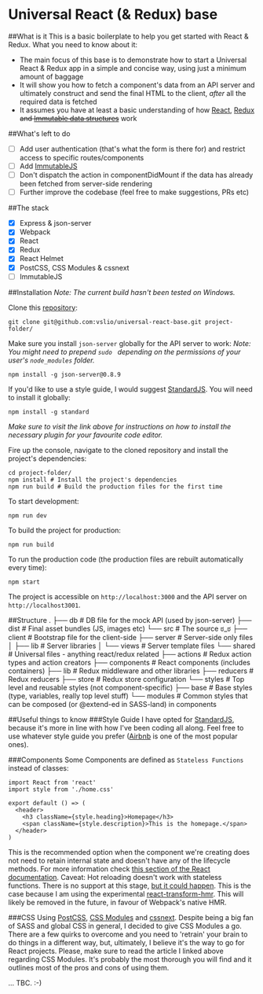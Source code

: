 # Universal React (& Redux) base

##What is it
This is a basic boilerplate to help you get started with React & Redux. What you need to know about it:
- The main focus of this base is to demonstrate how to start a Universal React & Redux app in a simple and concise way, using just a minimum amount of baggage
- It will show you how to fetch a component's data from an API server and ultimately construct and send the final HTML to the client, *after* all the required data is fetched
- It assumes you have at least a basic understanding of how [React](https://facebook.github.io/react/docs/tutorial.html), [Redux](https://egghead.io/series/getting-started-with-redux) ~~and [Immutable data structures](http://facebook.github.io/immutable-js/)~~ work

##What's left to do
- [ ] Add user authentication (that's what the form is there for) and restrict access to specific routes/components
- [ ] Add [ImmutableJS](https://github.com/facebook/immutable-js/)
- [ ] Don't dispatch the action in componentDidMount if the data has already been fetched from server-side rendering
- [ ] Further improve the codebase (feel free to make suggestions, PRs etc)

##The stack
- [x] Express & json-server
- [x] Webpack
- [x] React
- [x] Redux
- [x] React Helmet
- [x] PostCSS, CSS Modules & cssnext
- [ ] ImmutableJS

##Installation
*Note: The current build hasn't been tested on Windows.*

Clone this [repository](https://github.com/vslio/universal-react-base):
```
git clone git@github.com:vslio/universal-react-base.git project-folder/
```

Make sure you install `json-server` globally for the API server to work:
*Note: You might need to prepend `sudo ` depending on the permissions of your user's `node_modules` folder.*
```
npm install -g json-server@0.8.9
```

If you'd like to use a style guide, I would suggest [StandardJS](https://github.com/feross/standard). You will need to install it globally:
```
npm install -g standard
```
*Make sure to visit the link above for instructions on how to install the necessary plugin for your favourite code editor.*

Fire up the console, navigate to the cloned repository and install the project's dependencies:
```
cd project-folder/
npm install # Install the project's dependencies
npm run build # Build the production files for the first time
```

To start development:
```
npm run dev
```

To build the project for production:
```
npm run build
```

To run the production code (the production files are rebuilt automatically every time):
```
npm start
```


The project is accessible on `http://localhost:3000` and the API server on `http://localhost3001`.

##Structure
    .
    ├── db                      # DB file for the mock API (used by json-server)
    ├── dist                    # Final asset bundles (JS, images etc)
    └── src                     # The source ಠ_ಠ
        ├── client              # Bootstrap file for the client-side
        ├── server              # Server-side only files
        │   ├── lib             # Server libraries
        │   └── views           # Server template files
        └── shared              # Universal files - anything react/redux related
            ├── actions         # Redux action types and action creators
            ├── components      # React components (includes containers)
            ├── lib             # Redux middleware and other libraries
            ├── reducers        # Redux reducers
            ├── store           # Redux store configuration
            └── styles          # Top level and reusable styles (not component-specific)
                ├── base        # Base styles (type, variables, really top level stuff)
                └── modules     # Common styles that can be composed (or @extend-ed in SASS-land) in components


##Useful things to know
###Style Guide
I have opted for [StandardJS](https://github.com/feross/standard), because it's more in line with how I've been coding all along. Feel free to use whatever style guide you prefer ([Airbnb](https://github.com/airbnb/javascript) is one of the most popular ones).

###Components
Some Components are defined as `Stateless Functions` instead of classes:
```
import React from 'react'
import style from './home.css'

export default () => (
  <header>
    <h3 className={style.heading}>Homepage</h3>
    <span className={style.description}>This is the homepage.</span>
  </header>
)
```
This is the recommended option when the component we're creating does not need to retain internal state and doesn't have any of the lifecycle methods. For more information check [this section of the React documentation](https://facebook.github.io/react/docs/reusable-components.html#stateless-functions).
Caveat: Hot reloading doesn't work with stateless functions. There is no support at this stage, [but it could happen](https://github.com/gaearon/babel-plugin-react-transform/issues/57). This is the case because I am using the experimental [react-transform-hmr](https://github.com/gaearon/react-transform-hmr). This will likely be removed in the future, in favour of Webpack's native HMR.

###CSS
Using [PostCSS](http://postcss.org), [CSS Modules](http://glenmaddern.com/articles/css-modules) and [cssnext](http://cssnext.io).
Despite being a big fan of SASS and global CSS in general, I decided to give CSS Modules a go. There are a few quirks to overcome and you need to 'retrain' your brain to do things in a different way, but, ultimately, I believe it's the way to go for React projects. Please, make sure to read the article I linked above regarding CSS Modules. It's probably the most thorough you will find and it outlines most of the pros and cons of using them.


... TBC. :-)
